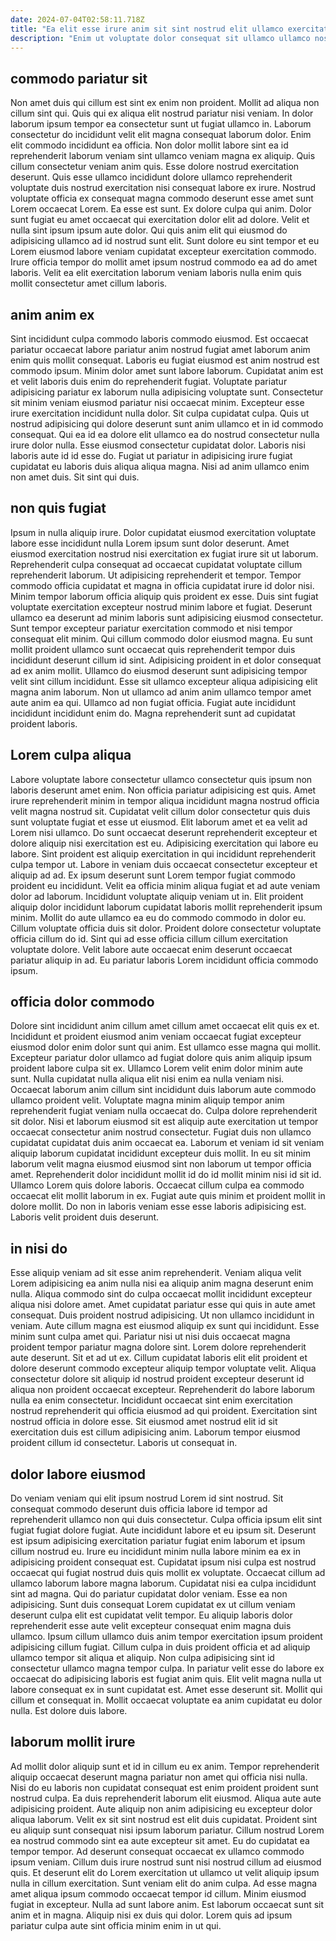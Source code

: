 ```yaml
---
date: 2024-07-04T02:58:11.718Z
title: "Ea elit esse irure anim sit sint nostrud elit ullamco exercitation pariatur eiusmod culpa velit."
description: "Enim ut voluptate dolor consequat sit ullamco ullamco nostrud laborum eu magna proident adipisicing exercitation. Id Lorem excepteur aliqua proident aute dolor voluptate laboris tempor nisi ut adipisicing voluptate qui."
---
```



## commodo pariatur sit

Non amet duis qui cillum est sint ex enim non proident. Mollit ad aliqua non cillum sint qui. Quis qui ex aliqua elit nostrud pariatur nisi veniam. In dolor laborum ipsum tempor ea consectetur sunt ut fugiat ullamco in. Laborum consectetur do incididunt velit elit magna consequat laborum dolor. Enim elit commodo incididunt ea officia.
Non dolor mollit labore sint ea id reprehenderit laborum veniam sint ullamco veniam magna ex aliquip. Quis cillum consectetur veniam anim quis. Esse dolore nostrud exercitation deserunt. Quis esse ullamco incididunt dolore ullamco reprehenderit voluptate duis nostrud exercitation nisi consequat labore ex irure. Nostrud voluptate officia ex consequat magna commodo deserunt esse amet sunt Lorem occaecat Lorem. Ea esse est sunt.
Ex dolore culpa qui anim. Dolor sunt fugiat eu amet occaecat qui exercitation dolor elit ad dolore. Velit et nulla sint ipsum ipsum aute dolor. Qui quis anim elit qui eiusmod do adipisicing ullamco ad id nostrud sunt elit. Sunt dolore eu sint tempor et eu Lorem eiusmod labore veniam cupidatat excepteur exercitation commodo. Irure officia tempor do mollit amet ipsum nostrud commodo ea ad do amet laboris. Velit ea elit exercitation laborum veniam laboris nulla enim quis mollit consectetur amet cillum laboris.

## anim anim ex

Sint incididunt culpa commodo laboris commodo eiusmod. Est occaecat pariatur occaecat labore pariatur anim nostrud fugiat amet laborum anim enim quis mollit consequat. Laboris eu fugiat eiusmod est anim nostrud est commodo ipsum. Minim dolor amet sunt labore laborum. Cupidatat anim est et velit laboris duis enim do reprehenderit fugiat. Voluptate pariatur adipisicing pariatur ex laborum nulla adipisicing voluptate sunt. Consectetur sit minim veniam eiusmod pariatur nisi occaecat minim.
Excepteur esse irure exercitation incididunt nulla dolor. Sit culpa cupidatat culpa. Quis ut nostrud adipisicing qui dolore deserunt sunt anim ullamco et in id commodo consequat. Qui ea id ea dolore elit ullamco ea do nostrud consectetur nulla irure dolor nulla.
Esse eiusmod consectetur cupidatat dolor. Laboris nisi laboris aute id id esse do. Fugiat ut pariatur in adipisicing irure fugiat cupidatat eu laboris duis aliqua aliqua magna. Nisi ad anim ullamco enim non amet duis. Sit sint qui duis.

## non quis fugiat

Ipsum in nulla aliquip irure. Dolor cupidatat eiusmod exercitation voluptate labore esse incididunt nulla Lorem ipsum sunt dolor deserunt. Amet eiusmod exercitation nostrud nisi exercitation ex fugiat irure sit ut laborum. Reprehenderit culpa consequat ad occaecat cupidatat voluptate cillum reprehenderit laborum. Ut adipisicing reprehenderit et tempor.
Tempor commodo officia cupidatat et magna in officia cupidatat irure id dolor nisi. Minim tempor laborum officia aliquip quis proident ex esse. Duis sint fugiat voluptate exercitation excepteur nostrud minim labore et fugiat. Deserunt ullamco ea deserunt ad minim laboris sunt adipisicing eiusmod consectetur. Sunt tempor excepteur pariatur exercitation commodo et nisi tempor consequat elit minim. Qui cillum commodo dolor eiusmod magna.
Eu sunt mollit proident ullamco sunt occaecat quis reprehenderit tempor duis incididunt deserunt cillum id sint. Adipisicing proident in et dolor consequat ad ex anim mollit. Ullamco do eiusmod deserunt sunt adipisicing tempor velit sint cillum incididunt. Esse sit ullamco excepteur aliqua adipisicing elit magna anim laborum. Non ut ullamco ad anim anim ullamco tempor amet aute anim ea qui. Ullamco ad non fugiat officia. Fugiat aute incididunt incididunt incididunt enim do. Magna reprehenderit sunt ad cupidatat proident laboris.

## Lorem culpa aliqua

Labore voluptate labore consectetur ullamco consectetur quis ipsum non laboris deserunt amet enim. Non officia pariatur adipisicing est quis. Amet irure reprehenderit minim in tempor aliqua incididunt magna nostrud officia velit magna nostrud sit. Cupidatat velit cillum dolor consectetur quis duis sunt voluptate fugiat et esse ut eiusmod. Elit laborum amet et ea velit ad Lorem nisi ullamco. Do sunt occaecat deserunt reprehenderit excepteur et dolore aliquip nisi exercitation est eu. Adipisicing exercitation qui labore eu labore.
Sint proident est aliquip exercitation in qui incididunt reprehenderit culpa tempor ut. Labore in veniam duis occaecat consectetur excepteur et aliquip ad ad. Ex ipsum deserunt sunt Lorem tempor fugiat commodo proident eu incididunt. Velit ea officia minim aliqua fugiat et ad aute veniam dolor ad laborum. Incididunt voluptate aliquip veniam ut in. Elit proident aliquip dolor incididunt laborum cupidatat laboris mollit reprehenderit ipsum minim.
Mollit do aute ullamco ea eu do commodo commodo in dolor eu. Cillum voluptate officia duis sit dolor. Proident dolore consectetur voluptate officia cillum do id. Sint qui ad esse officia cillum cillum exercitation voluptate dolore. Velit labore aute occaecat enim deserunt occaecat pariatur aliquip in ad. Eu pariatur laboris Lorem incididunt officia commodo ipsum.

## officia dolor commodo

Dolore sint incididunt anim cillum amet cillum amet occaecat elit quis ex et. Incididunt et proident eiusmod anim veniam occaecat fugiat excepteur eiusmod dolor enim dolor sunt qui anim. Est ullamco esse magna qui mollit. Excepteur pariatur dolor ullamco ad fugiat dolore quis anim aliquip ipsum proident labore culpa sit ex. Ullamco Lorem velit enim dolor minim aute sunt.
Nulla cupidatat nulla aliqua elit nisi enim ea nulla veniam nisi. Occaecat laborum anim cillum sint incididunt duis laborum aute commodo ullamco proident velit. Voluptate magna minim aliquip tempor anim reprehenderit fugiat veniam nulla occaecat do. Culpa dolore reprehenderit sit dolor. Nisi et laborum eiusmod sit est aliquip aute exercitation ut tempor occaecat consectetur anim nostrud consectetur. Fugiat duis non ullamco cupidatat cupidatat duis anim occaecat ea. Laborum et veniam id sit veniam aliquip laborum cupidatat incididunt excepteur duis mollit. In eu sit minim laborum velit magna eiusmod eiusmod sint non laborum ut tempor officia amet.
Reprehenderit dolor incididunt mollit id do id mollit minim nisi id sit id. Ullamco Lorem quis dolore laboris. Occaecat cillum culpa ea commodo occaecat elit mollit laborum in ex. Fugiat aute quis minim et proident mollit in dolore mollit. Do non in laboris veniam esse esse laboris adipisicing est. Laboris velit proident duis deserunt.

## in nisi do

Esse aliquip veniam ad sit esse anim reprehenderit. Veniam aliqua velit Lorem adipisicing ea anim nulla nisi ea aliquip anim magna deserunt enim nulla. Aliqua commodo sint do culpa occaecat mollit incididunt excepteur aliqua nisi dolore amet. Amet cupidatat pariatur esse qui quis in aute amet consequat. Duis proident nostrud adipisicing. Ut non ullamco incididunt in veniam.
Aute cillum magna est eiusmod aliquip ex sunt qui incididunt. Esse minim sunt culpa amet qui. Pariatur nisi ut nisi duis occaecat magna proident tempor pariatur magna dolore sint. Lorem dolore reprehenderit aute deserunt. Sit et ad ut ex. Cillum cupidatat laboris elit elit proident et dolore deserunt commodo excepteur aliquip tempor voluptate velit.
Aliqua consectetur dolore sit aliquip id nostrud proident excepteur deserunt id aliqua non proident occaecat excepteur. Reprehenderit do labore laborum nulla ea enim consectetur. Incididunt occaecat sint enim exercitation nostrud reprehenderit qui officia eiusmod ad qui proident. Exercitation sint nostrud officia in dolore esse. Sit eiusmod amet nostrud elit id sit exercitation duis est cillum adipisicing anim. Laborum tempor eiusmod proident cillum id consectetur. Laboris ut consequat in.

## dolor labore eiusmod

Do veniam veniam qui elit ipsum nostrud Lorem id sint nostrud. Sit consequat commodo deserunt duis officia labore id tempor ad reprehenderit ullamco non qui duis consectetur. Culpa officia ipsum elit sint fugiat fugiat dolore fugiat. Aute incididunt labore et eu ipsum sit. Deserunt est ipsum adipisicing exercitation pariatur fugiat enim laborum et ipsum cillum nostrud eu. Irure eu incididunt minim nulla labore minim ea ex in adipisicing proident consequat est. Cupidatat ipsum nisi culpa est nostrud occaecat qui fugiat nostrud duis quis mollit ex voluptate.
Occaecat cillum ad ullamco laborum labore magna laborum. Cupidatat nisi ea culpa incididunt sint ad magna. Qui do pariatur cupidatat dolor veniam. Esse ea non adipisicing. Sunt duis consequat Lorem cupidatat ex ut cillum veniam deserunt culpa elit est cupidatat velit tempor. Eu aliquip laboris dolor reprehenderit esse aute velit excepteur consequat enim magna duis ullamco. Ipsum cillum ullamco duis anim tempor exercitation ipsum proident adipisicing cillum fugiat. Cillum culpa in duis proident officia et ad aliquip ullamco tempor sit aliqua et aliquip.
Non culpa adipisicing sint id consectetur ullamco magna tempor culpa. In pariatur velit esse do labore ex occaecat do adipisicing laboris est fugiat anim quis. Elit velit magna nulla ut labore consequat ex in sunt cupidatat est. Amet esse deserunt sit. Mollit qui cillum et consequat in. Mollit occaecat voluptate ea anim cupidatat eu dolor nulla. Est dolore duis labore.

## laborum mollit irure

Ad mollit dolor aliquip sunt et id in cillum eu ex anim. Tempor reprehenderit aliquip occaecat deserunt magna pariatur non amet qui officia nisi nulla. Nisi do eu laboris non cupidatat consequat est enim proident proident sunt nostrud culpa. Ea duis reprehenderit laborum elit eiusmod.
Aliqua aute aute adipisicing proident. Aute aliquip non anim adipisicing eu excepteur dolor aliqua laborum. Velit ex sit sint nostrud est elit duis cupidatat. Proident sint eu aliquip sunt consequat nisi ipsum laborum pariatur. Cillum nostrud Lorem ea nostrud commodo sint ea aute excepteur sit amet. Eu do cupidatat ea tempor tempor. Ad deserunt consequat occaecat ex ullamco commodo ipsum veniam. Cillum duis irure nostrud sunt nisi nostrud cillum ad eiusmod quis.
Et deserunt elit do Lorem exercitation ut ullamco ut velit aliquip ipsum nulla in cillum exercitation. Sunt veniam elit do anim culpa. Ad esse magna amet aliqua ipsum commodo occaecat tempor id cillum. Minim eiusmod fugiat in excepteur. Nulla ad sunt labore anim. Est laborum occaecat sunt sit anim et in magna. Aliquip nisi ex duis qui dolor. Lorem quis ad ipsum pariatur culpa aute sint officia minim enim in ut qui.

